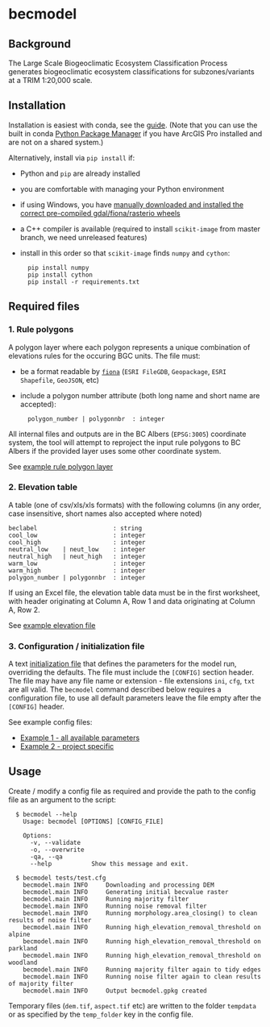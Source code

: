 # becmodel

## Background

The Large Scale Biogeoclimatic Ecosystem Classification Process generates biogeoclimatic ecosystem classifications for subzones/variants at a TRIM 1:20,000 scale.


## Installation

Installation is easiest with conda, see the [guide](doc/conda_guide.md). (Note that you can use the built in conda [Python Package Manager](https://pro.arcgis.com/en/pro-app/arcpy/get-started/what-is-conda.htm) if you have ArcGIS Pro installed and are not on a shared system.)

Alternatively, install via `pip install` if:

- Python and `pip` are already installed
- you are comfortable with managing your Python environment
- if using Windows, you have [manually downloaded and installed the correct pre-compiled gdal/fiona/rasterio wheels](https://www.lfd.uci.edu/~gohlke/pythonlibs/#gdal)
- a C++ compiler is available (required to install `scikit-image` from master branch, we need unreleased features)
- install in this order so that `scikit-image` finds `numpy` and `cython`:

        pip install numpy
        pip install cython
        pip install -r requirements.txt


## Required files

### 1. Rule polygons

A polygon layer where each polygon represents a unique combination of elevations rules for the occuring BGC units. The file must:

- be a format readable by [`fiona`](https://github.com/Toblerity/Fiona) (`ESRI FileGDB`, `Geopackage`, `ESRI Shapefile`, `GeoJSON`, etc)
- include a polygon number attribute (both long name and short name are accepted):

        polygon_number | polygonnbr  : integer

All internal files and outputs are in the BC Albers (`EPSG:3005`) coordinate system, the tool will attempt to reproject the input rule polygons to BC Albers if the provided layer uses some other coordinate system.

See [example rule polygon layer](examples/robson/rulepolys.geojson)

### 2. Elevation table

A table (one of csv/xls/xls formats) with the following columns (in any order, case insensitive, short names also accepted where noted)


    beclabel                     : string
    cool_low                     : integer
    cool_high                    : integer
    neutral_low    | neut_low    : integer
    neutral_high   | neut_high   : integer
    warm_low                     : integer
    warm_high                    : integer
    polygon_number | polygonnbr  : integer

If using an Excel file, the elevation table data must be in the first worksheet, with header originating at Column A, Row 1 and data originating at Column A, Row 2.

See [example elevation file](examples/robson/elevation.csv)

### 3. Configuration / initialization file

A text [initialization file](https://docs.python.org/3/library/configparser.html#supported-ini-file-structure) that defines the parameters for the model run, overriding the defaults. The file must include the `[CONFIG]` section header. The file may have any file name or extension - file extensions `ini`, `cfg`, `txt` are all valid. The `becmodel` command described below requires a configuration file, to use all default parameters leave the file empty after the `[CONFIG]` header.

See example config files:

- [Example 1 - all available parameters](sample_config.cfg)
- [Example 2 - project specific](examples/robson/robson.cfg)


## Usage

Create / modify a config file as required and provide the path to the config file as an argument to the script:

      $ becmodel --help
        Usage: becmodel [OPTIONS] [CONFIG_FILE]

        Options:
          -v, --validate
          -o, --overwrite
          -qa, --qa
          --help           Show this message and exit.

      $ becmodel tests/test.cfg
        becmodel.main INFO     Downloading and processing DEM
        becmodel.main INFO     Generating initial becvalue raster
        becmodel.main INFO     Running majority filter
        becmodel.main INFO     Running noise removal filter
        becmodel.main INFO     Running morphology.area_closing() to clean results of noise filter
        becmodel.main INFO     Running high_elevation_removal_threshold on alpine
        becmodel.main INFO     Running high_elevation_removal_threshold on parkland
        becmodel.main INFO     Running high_elevation_removal_threshold on woodland
        becmodel.main INFO     Running majority filter again to tidy edges
        becmodel.main INFO     Running noise filter again to clean results of majority filter
        becmodel.main INFO     Output becmodel.gpkg created

Temporary files (`dem.tif`, `aspect.tif` etc) are written to the folder `tempdata` or as specified by the `temp_folder` key in the config file.